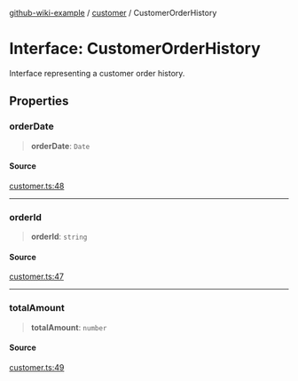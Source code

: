 [github-wiki-example](../wiki/Home) / [customer](../wiki/customer) / CustomerOrderHistory

# Interface: CustomerOrderHistory

Interface representing a customer order history.

## Properties

### orderDate

> **orderDate**: `Date`

#### Source

[customer.ts:48](https://github.com/tgreyuk/typedoc-plugin-markdown-examples/blob/d1574a7/examples/04-typedoc-github-wiki-theme/src/customer.ts#L48)

***

### orderId

> **orderId**: `string`

#### Source

[customer.ts:47](https://github.com/tgreyuk/typedoc-plugin-markdown-examples/blob/d1574a7/examples/04-typedoc-github-wiki-theme/src/customer.ts#L47)

***

### totalAmount

> **totalAmount**: `number`

#### Source

[customer.ts:49](https://github.com/tgreyuk/typedoc-plugin-markdown-examples/blob/d1574a7/examples/04-typedoc-github-wiki-theme/src/customer.ts#L49)
